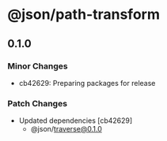 # @json/path-transform

## 0.1.0

### Minor Changes

- cb42629: Preparing packages for release

### Patch Changes

- Updated dependencies [cb42629]
  - @json/traverse@0.1.0
